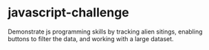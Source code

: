 # javascript-challenge
Demonstrate js programming skills by tracking alien sitings, enabling buttons to filter the data, and working with a large dataset.

